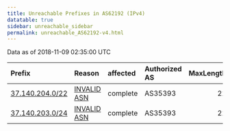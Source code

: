 ```yaml
---
title: Unreachable Prefixes in AS62192 (IPv4)
datatable: true
sidebar: unreachable_sidebar
permalink: unreachable_AS62192-v4.html
---
```


Data as of 2018-11-09 02:35:00 UTC


<div class="datatable-begin"></div>

| Prefix                                                   | Reason                                                                                                 | affected   | Authorized AS   |   MaxLength | Anchor                                         |   unreachable /24s |
|:---------------------------------------------------------|:-------------------------------------------------------------------------------------------------------|:-----------|:----------------|------------:|:-----------------------------------------------|-------------------:|
| [37.140.204.0/22](https://stat.ripe.net/37.140.204.0/22) | [INVALID ASN](https://rpki-validator.ripe.net/announcement-preview?asn=AS62192&prefix=37.140.204.0/22) | complete   | AS35393         |          21 | [RIPE](unreachable_RIPE_NCC_RPKI_Root-v4.html) |                  4 |
| [37.140.203.0/24](https://stat.ripe.net/37.140.203.0/24) | [INVALID ASN](https://rpki-validator.ripe.net/announcement-preview?asn=AS62192&prefix=37.140.203.0/24) | complete   | AS35393         |          21 | [RIPE](unreachable_RIPE_NCC_RPKI_Root-v4.html) |                  1 |

<div class="datatable-end"></div>
